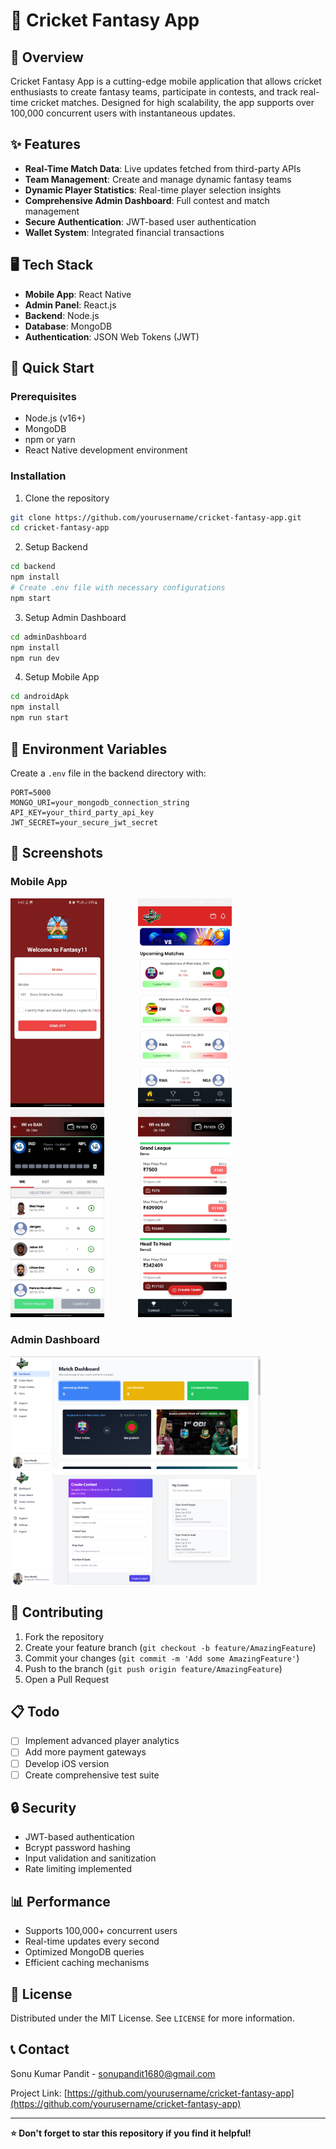 # 🏏 Cricket Fantasy App

## 📝 Overview

Cricket Fantasy App is a cutting-edge mobile application that allows cricket enthusiasts to create fantasy teams, participate in contests, and track real-time cricket matches. Designed for high scalability, the app supports over 100,000 concurrent users with instantaneous updates.

## ✨ Features

- **Real-Time Match Data**: Live updates fetched from third-party APIs
- **Team Management**: Create and manage dynamic fantasy teams
- **Dynamic Player Statistics**: Real-time player selection insights
- **Comprehensive Admin Dashboard**: Full contest and match management
- **Secure Authentication**: JWT-based user authentication
- **Wallet System**: Integrated financial transactions

## 🖥️ Tech Stack

- **Mobile App**: React Native
- **Admin Panel**: React.js
- **Backend**: Node.js
- **Database**: MongoDB
- **Authentication**: JSON Web Tokens (JWT)

## 🚀 Quick Start

### Prerequisites

- Node.js (v16+)
- MongoDB
- npm or yarn
- React Native development environment

### Installation

1. Clone the repository
```bash
git clone https://github.com/yourusername/cricket-fantasy-app.git
cd cricket-fantasy-app
```

2. Setup Backend
```bash
cd backend
npm install
# Create .env file with necessary configurations
npm start
```

3. Setup Admin Dashboard
```bash
cd adminDashboard
npm install
npm run dev
```

4. Setup Mobile App
```bash
cd androidApk
npm install
npm run start
```

## 🔐 Environment Variables

Create a `.env` file in the backend directory with:
```env
PORT=5000
MONGO_URI=your_mongodb_connection_string
API_KEY=your_third_party_api_key
JWT_SECRET=your_secure_jwt_secret
```

## 📱 Screenshots

### Mobile App
<p float="left">
  <img src="./images/login.jpeg" width="150" style="margin-right: 50px;" />
  <img src="./images/home.jpeg" width="150" style="margin-right: 50px;" />
  <img src="./images/team.jpeg" width="150" style="margin-right: 50px;" />
  <img src="./images/contestlist.jpeg" width="150" />
</p>

### Admin Dashboard
<p float="left">
  <img src="./images/adminhome.png" width="400" />
  <img src="./images/admincontest.png" width="400" />
</p>

## 🤝 Contributing

1. Fork the repository
2. Create your feature branch (`git checkout -b feature/AmazingFeature`)
3. Commit your changes (`git commit -m 'Add some AmazingFeature'`)
4. Push to the branch (`git push origin feature/AmazingFeature`)
5. Open a Pull Request

## 📋 Todo

- [ ] Implement advanced player analytics
- [ ] Add more payment gateways
- [ ] Develop iOS version
- [ ] Create comprehensive test suite

## 🔒 Security

- JWT-based authentication
- Bcrypt password hashing
- Input validation and sanitization
- Rate limiting implemented

## 📊 Performance

- Supports 100,000+ concurrent users
- Real-time updates every second
- Optimized MongoDB queries
- Efficient caching mechanisms

## 📜 License

Distributed under the MIT License. See `LICENSE` for more information.

## 📞 Contact

Sonu Kumar Pandit - sonupandit1680@gmail.com

Project Link: [https://github.com/yourusername/cricket-fantasy-app](https://github.com/yourusername/cricket-fantasy-app)

---

**⭐ Don't forget to star this repository if you find it helpful!**
